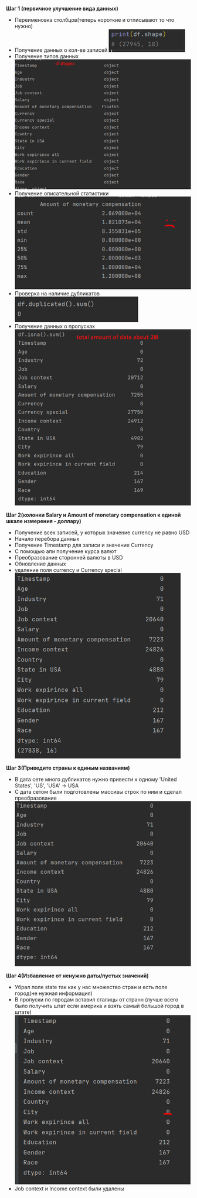 **Шаг 1 (первичное улучшение вида данных)**
 - Переименовка столбцов(теперь короткие и отписывают то что нужно)
 - Получение данных о кол-ве записей
![img.png](../../../../media/st-1/3.%20Linear%20models%20part%201/1.Data_Count.png)
 - Получение типов данных
![img.png](../../../../media/st-1/3.%20Linear%20models%20part%201/2.Data_Types.png)
 - Получение описательной статистики
![img.png](../../../../media/st-1/3.%20Linear%20models%20part%201/3.Data_Statistics.png)
 - Проверка на наличие дубликатов
![img.png](../../../../media/st-1/3.%20Linear%20models%20part%201/4.Check_on_duplicates.png)
 - Получение данных о пропусках
![img.png](../../../../media/st-1/3.%20Linear%20models%20part%201/5.Check_on_Empty_Data.png)

**Шаг 2(колонки Salary и Amount of monetary compensation к единой шкале измерения - доллару)**
 - Получение всех записей, у которых значение currency не равно USD
 - Начало перебора данных
 - Получение Timestamp для записи и значение Currency
 - С помощью апи получение курса валют
 - Преобразование сторонней валюты в USD 
 - Обновление данных
 - удаление поля currency и Currency special
![img.png](../../../../media/st-1/3.%20Linear%20models%20part%201/6.Data_Statistics2.png)

**Шаг 3(Приведите страны к единым названиям)**
 - В дата сете много дубликатов нужно привести к одному 'United States', 'US', 'USA' -> USA
 - С дата сетом были подготовлены массивы строк по ним и сделал преобразование
![img.png](../../../../media/st-1/3.%20Linear%20models%20part%201/7.Check_on_Empty2.png)

**Шаг 4(Избавление от ненужно даты/пустых значений)**
 - Убрал поле state так как у нас множество стран и есть поле город(не нужная информация)
 - В пропуски по городам вставил сталицы от странн (лучше всего было получить штат если америка и взять самый большой город в штате)
![img.png](../../../../media/st-1/3.%20Linear%20models%20part%201/8.Check_on_Empty3.png)
 - Job context  и Income context   были удалены 